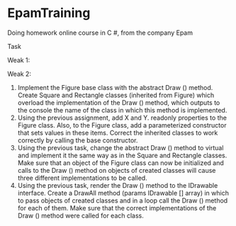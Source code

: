 # EpamTraining
Doing homework online course in C #, from the company Epam

Task

Weak 1:


Weak 2:
1. Implement the Figure base class with the abstract Draw () method. Create Square and Rectangle classes (inherited from Figure) which overload the implementation of the Draw () method, which outputs to the console the name of the class in which this method is implemented.
2. Using the previous assignment, add X and Y. readonly properties to the Figure class. Also, to the Figure class, add a parameterized constructor that sets values in these items. Correct the inherited classes to work correctly by calling the base constructor.
3. Using the previous task, change the abstract Draw () method to virtual and implement it the same way as in the Square and Rectangle classes. Make sure that an object of the Figure class can now be initialized and calls to the Draw () method on objects of created classes will cause three different implementations to be called.
4. Using the previous task, render the Draw () method to the IDrawable interface. Create a DrawAll method (params IDrawable [] array) in which to pass objects of created classes and in a loop call the Draw () method for each of them. Make sure that the correct implementations of the Draw () method were called for each class.
